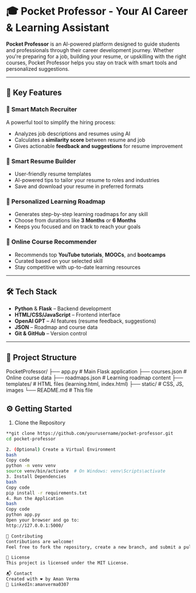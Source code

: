# 🎓 Pocket Professor - Your AI Career & Learning Assistant

**Pocket Professor** is an AI-powered platform designed to guide students and professionals through their career development journey. Whether you're preparing for a job, building your resume, or upskilling with the right courses, Pocket Professor helps you stay on track with smart tools and personalized suggestions.

---

## 🚀 Key Features

### 🔹 Smart Match Recruiter
A powerful tool to simplify the hiring process:
- Analyzes job descriptions and resumes using AI
- Calculates a **similarity score** between resume and job
- Gives actionable **feedback and suggestions** for resume improvement

### 🔹 Smart Resume Builder
- User-friendly resume templates
- AI-powered tips to tailor your resume to roles and industries
- Save and download your resume in preferred formats

### 🔹 Personalized Learning Roadmap
- Generates step-by-step learning roadmaps for any skill
- Choose from durations like **3 Months** or **6 Months**
- Keeps you focused and on track to reach your goals

### 🔹 Online Course Recommender
- Recommends top **YouTube tutorials**, **MOOCs**, and **bootcamps**
- Curated based on your selected skill
- Stay competitive with up-to-date learning resources

---

## 🛠 Tech Stack

- **Python** & **Flask** – Backend development
- **HTML/CSS/JavaScript** – Frontend interface
- **OpenAI GPT** – AI features (resume feedback, suggestions)
- **JSON** – Roadmap and course data
- **Git & GitHub** – Version control

---

## 📁 Project Structure
PocketProfessor/
├── app.py # Main Flask application
├── courses.json # Online course data
├── roadmaps.json # Learning roadmap content
├── templates/ # HTML files (learning.html, index.html)
├── static/ # CSS, JS, images
└── README.md # This file


## ⚙️ Getting Started
 1. Clone the Repository
```bash
**git clone https://github.com/yourusername/pocket-professor.git
cd pocket-professor

2. (Optional) Create a Virtual Environment
bash
Copy code
python -m venv venv
source venv/bin/activate  # On Windows: venv\Scripts\activate
3. Install Dependencies
bash
Copy code
pip install -r requirements.txt
4. Run the Application
bash
Copy code
python app.py
Open your browser and go to:
http://127.0.0.1:5000/

🤝 Contributing
Contributions are welcome!
Feel free to fork the repository, create a new branch, and submit a pull request.

📄 License
This project is licensed under the MIT License.

📬 Contact
Created with ❤️ by Aman Verma
🔗 LinkedIn:amanverma0307


